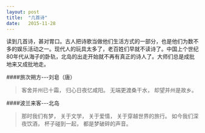 ```yaml
---
layout: post
title:  "几首诗"
date:   2015-11-28
---
```


<span class="dropcap">读</span>到几首诗，甚对胃口。古人把诗歌当做他们生活方式的一部分，也是他们为数不多的娱乐活动之一。现代人的玩具太多了，老百姓们早就不读诗了。中国上个世纪80年代从海子的卧轨，北岛的出走开始就不再有真正的诗人了。大师们总是成批地来又成批地走。

####旅次朔方---刘皂（唐）
>客舍并州已十霜，
>归心日夜忆咸阳。
>无端更渡桑干水，
>却望并州是故乡。

####波兰来客---北岛
>那时我们有梦，
>关于文学，
>关于爱情，
>关于穿越世界的旅行。
>如今我们深夜饮酒，
>杯子碰到一起，
>都是梦破碎的声音。

